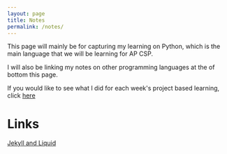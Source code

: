 ```yaml
---
layout: page
title: Notes
permalink: /notes/
---
```


This page will mainly be for capturing my learning on Python, which is the main language that we will be learning for AP CSP.

I will also be linking my notes on other programming languages at the  of bottom this page. 

If you would like to see what I did for each week's project based learning, click [here](https://lwu1822.github.io/CSP-fastpages/PBL/)

# Links

[Jekyll and Liquid](https://lwu1822.github.io/CSP-fastpages/jekyll-liquid/2022/08/31/jekyll-liquid.html)